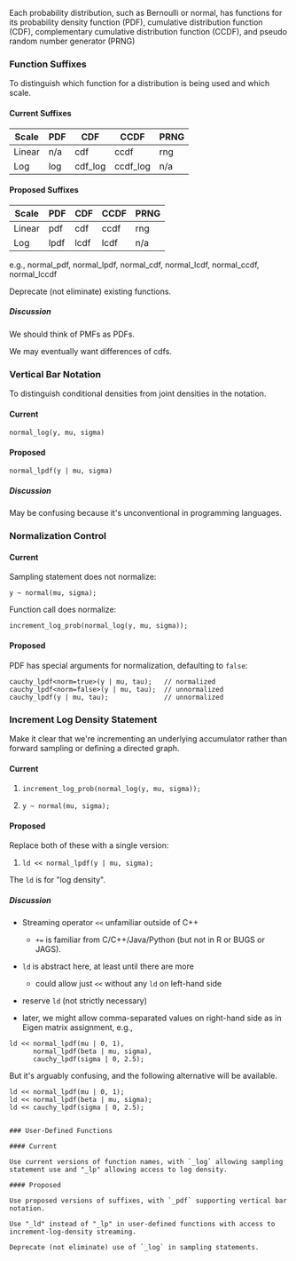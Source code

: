 Each probability distribution, such as Bernoulli or normal, has functions for its probability density function (PDF), cumulative distribution function (CDF), complementary cumulative distribution function (CCDF), and pseudo random number generator (PRNG)

### Function Suffixes

To distinguish which function for a distribution is being used and which scale.

#### Current Suffixes

Scale | PDF   | CDF     | CCDF     | PRNG
------|-------|---------|----------|-----
Linear| n/a   | cdf     | ccdf     |rng
Log   | log   | cdf_log | ccdf_log |n/a

#### Proposed Suffixes

Scale | PDF   | CDF  | CCDF | PRNG
------|-------|------|------|-----
Linear| pdf   | cdf  | ccdf | rng
Log   | lpdf  | lcdf | lcdf | n/a

e.g., normal_pdf, normal_lpdf, normal_cdf, normal_lcdf, normal_ccdf, normal_lccdf

Deprecate (not eliminate) existing functions.

##### Discussion

We should think of PMFs as PDFs.

We may eventually want differences of cdfs.  


### Vertical Bar Notation

To distinguish conditional densities from joint densities in the notation.

#### Current

`normal_log(y, mu, sigma)`

#### Proposed

`normal_lpdf(y | mu, sigma)`

##### Discussion

May be confusing because it's unconventional in programming languages.


### Normalization Control

#### Current 

Sampling statement does not normalize:
```
y ~ normal(mu, sigma);
```

Function call does normalize:
```
increment_log_prob(normal_log(y, mu, sigma));
```

#### Proposed

PDF has special arguments for normalization, defaulting to `false`:

```
cauchy_lpdf<norm=true>(y | mu, tau);   // normalized
cauchy_lpdf<norm=false>(y | mu, tau);  // unnormalized
cauchy_lpdf(y | mu, tau);              // unnormalized
```


### Increment Log Density Statement

Make it clear that we're incrementing an underlying accumulator rather than forward sampling or defining a directed graph.

#### Current

1.  `increment_log_prob(normal_log(y, mu, sigma));`

1.  `y ~ normal(mu, sigma);`

#### Proposed

Replace both of these with a single version:

1.  `ld << normal_lpdf(y | mu, sigma);`

The `ld` is for "log density".

##### Discussion

* Streaming operator `<<` unfamiliar outside of C++
    * `+=` is familiar from C/C++/Java/Python (but not in R or BUGS or JAGS).

* `ld` is abstract here, at least until there are more
    * could allow just `<<` without any `ld` on left-hand side

* reserve `ld` (not strictly necessary)

* later, we might allow comma-separated values on right-hand side as in Eigen matrix assignment, e.g.,
```
ld << normal_lpdf(mu | 0, 1), 
      normal_lpdf(beta | mu, sigma), 
      cauchy_lpdf(sigma | 0, 2.5);
```
But it's arguably confusing, and the following alternative will be available.
```
ld << normal_lpdf(mu | 0, 1);
ld << normal_lpdf(beta | mu, sigma);
ld << cauchy_lpdf(sigma | 0, 2.5);


### User-Defined Functions

#### Current

Use current versions of function names, with `_log` allowing sampling statement use and "_lp" allowing access to log density.

#### Proposed

Use proposed versions of suffixes, with `_pdf` supporting vertical bar notation.

Use "_ld" instead of "_lp" in user-defined functions with access to increment-log-density streaming.

Deprecate (not eliminate) use of `_log` in sampling statements.
